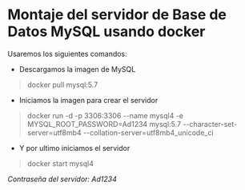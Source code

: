 # Montaje del servidor de Base de Datos MySQL usando docker

Usaremos los siguientes comandos:
- Descargamos la imagen de MySQL
> docker pull mysql:5.7
- Iniciamos la imagen para crear el servidor
> docker run -d -p 3306:3306 --name mysql4 -e MYSQL_ROOT_PASSWORD=Ad1234 mysql:5.7 --character-set-server=utf8mb4 --collation-server=utf8mb4_unicode_ci
- Y por ultimo iniciamos el servidor
> docker start mysql4


_Contraseña del servidor: Ad1234_
